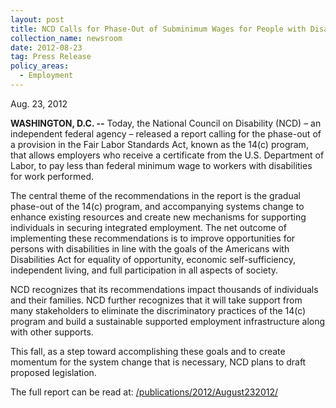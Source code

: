 ```yaml
---
layout: post
title: NCD Calls for Phase-Out of Subminimum Wages for People with Disabilities
collection_name: newsroom
date: 2012-08-23
tag: Press Release
policy_areas:
  - Employment
---
```

Aug. 23, 2012

**WASHINGTON, D.C. --** Today, the National Council on Disability (NCD) – an independent federal agency – released a report calling for the phase-out of a provision in the Fair Labor Standards Act, known as the 14(c) program, that allows employers who receive a certificate from the U.S. Department of Labor, to pay less than federal minimum wage to workers with disabilities for work performed.

The central theme of the recommendations in the report is the gradual phase-out of the 14(c) program, and accompanying systems change to enhance existing resources and create new mechanisms for supporting individuals in securing integrated employment. The net outcome of implementing these recommendations is to improve opportunities for persons with disabilities in line with the goals of the Americans with Disabilities Act for equality of opportunity, economic self-sufficiency, independent living, and full participation in all aspects of society. 

NCD recognizes that its recommendations impact thousands of individuals and their families. NCD further recognizes that it will take support from many stakeholders to eliminate the discriminatory practices of the 14(c) program and build a sustainable supported employment infrastructure along with other supports.

This fall, as a step toward accomplishing these goals and to create momentum for the system change that is necessary, NCD plans to draft proposed legislation.

The full report can be read at: [/publications/2012/August232012/](https://www.ncd.gov/publications/2012/August232012/)